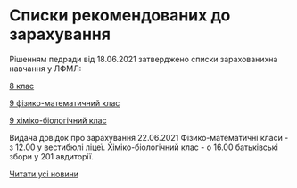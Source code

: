 # Списки рекомендованих до зарахування

Рішенням педради від 18.06.2021 затверджено списки зарахованихна навчання у ЛФМЛ:

[8 клас](/files/blog/списки-рекомендованих-до-зарахування/8-клас.pdf)

[9 фізико-математичний клас](/files/blog/списки-рекомендованих-до-зарахування/9фм.pdf)

[9 хіміко-біологічний клас](/files/blog/списки-рекомендованих-до-зарахування/9хб.pdf)

Видача довідок про зарахування 22.06.2021
Фізико-математичні класи - з 12.00 у вестибюлі ліцеї.
Хіміко-біологічний клас - о 16.00 батьківські збори у 201 авдиторії.



[Читати усі новини](/news)


